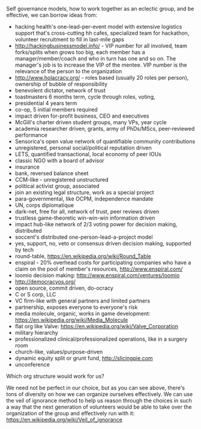 Self governance models, how to work together as an eclectic group, and be effective, we can borrow ideas from:
- hacking health's one-lead-per-event model with extensive logistics support that's cross-cutting hh cafes, specialized team for hackathon, volunteer recruitment to fill in last-mile gaps
- http://hackingbusinessmodel.info/ - VIP number for all involved, team forks/splits when grows too big, each member has a manager/member/coach and who in turn has one and so on. The manager's job is to increase the VIP of the mentee. VIP number is the relevance of the person to the organization
- http://www.holacracy.org/ - roles based (usually 20 roles per person), ownership of bubble of responsibility
- benevolent dictator, network of trust
- toastmasters 6 months term, cycle through roles, voting, 
- presidential 4 years term
- co-op, 5 initial members required
- impact driven for-profit business, CEO and executives
- McGill's charter driven student groups, many VPs, year cycle
- academia researcher driven, grants, army of PhDs/MScs, peer-reviewed performance
- Sensorica's open value network of quantifiable community contributions
- unregistered, personal social/political reputation driven
- LETS, quantified transactional, local economy of peer IOUs
- classic NGO with a board of advisor
- insurance
- bank, reversed balance sheet
- CCM-like - unregistered unstructured
- political activist group, associated
- join an existing legal structure, work as a special project
- para-governmental, like OCPM, independence mandate
- UN, corps diplomatique
- dark-net, free for all, network of trust, peer reviews driven
- trustless game-theoretic win-win-win information driven
- impact hub-like network of 2/3 voting power for decision making, distributed
- soccent's distributed one-person-lead-a-project model
- yes, support, no, veto or consensus driven decision making, supported by tech
- round-table, https://en.wikipedia.org/wiki/Round_Table
- enspiral - 20% overhead costs for participating companies who have a claim on the pool of member's resources, http://www.enspiral.com/
- loomio decision making: http://www.enspiral.com/ventures/loomio
- http://democracyos.org/
- open source, commit driven, do-ocracy
- C or S corp, LLC
- VC firm-like with general partners and limited partners
- partnership, exposes everyone to everyone's risk
- media molecule, organic, works in game development: https://en.wikipedia.org/wiki/Media_Molecule
- flat org like Valve: https://en.wikipedia.org/wiki/Valve_Corporation
- military hierarchy
- professionalized clinical/professionalized operations, like in a surgery room
- church-like, values/purpose-driven
- dynamic equity split or grunt fund, http://slicingpie.com
- unconference

Which org structure would work for us?

We need not be perfect in our choice, but as you can see above, there's tons of diversity on how we can organize ourselves effectively. We can use the veil of ignorance method to help us reason through the choices in such a way that the next generation of volunteers would be able to take over the organization of the group and effectively run with it: https://en.wikipedia.org/wiki/Veil_of_ignorance
